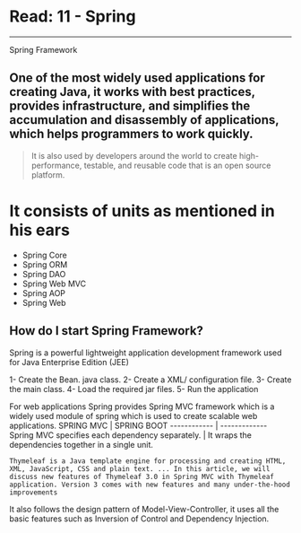 # Read: 11 - Spring
----------------------------------------------------------------------------------------------------------------------------

Spring Framework

## One of the most widely used applications for creating Java, it works with best practices, provides infrastructure, and simplifies the accumulation and disassembly of applications, which helps programmers to work quickly.

> It is also used by developers around the world to create high-performance, testable, and reusable code that is an open source platform.

# It consists of units as mentioned in his ears
- Spring Core
- Spring ORM
- Spring DAO
- Spring Web MVC
- Spring AOP
- Spring Web


## How do I start Spring Framework?

Spring is a powerful lightweight application development framework used for Java Enterprise Edition (JEE)

1- Create the Bean. java class.
2- Create a XML/ configuration file.
3- Create the main class.
4- Load the required jar files.
5- Run the application


For web applications Spring provides Spring MVC framework which is a widely used module of spring which is used to create scalable web applications.
SPRING MVC | SPRING BOOT
------------ | -------------
Spring MVC specifies each dependency separately. | It wraps the dependencies together in a single unit.


`Thymeleaf is a Java template engine for processing and creating HTML, XML, JavaScript, CSS and plain text. ... In this article, we will discuss new features of Thymeleaf 3.0 in Spring MVC with Thymeleaf application. Version 3 comes with new features and many under-the-hood improvements`


It also follows the design pattern of Model-View-Controller, it uses all the basic features such as Inversion of Control and Dependency Injection.

